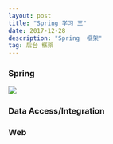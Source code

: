 ```yaml
---
layout: post
title: "Spring 学习 三"
date: 2017-12-28
description: "Spring  框架"
tag: 后台 框架
---
```



### Spring
![](/Users/Sieg/Desktop/04_Spring/04_Spring/课堂资料/day1/spring-overview.png)

### Data Access/Integration

### Web
